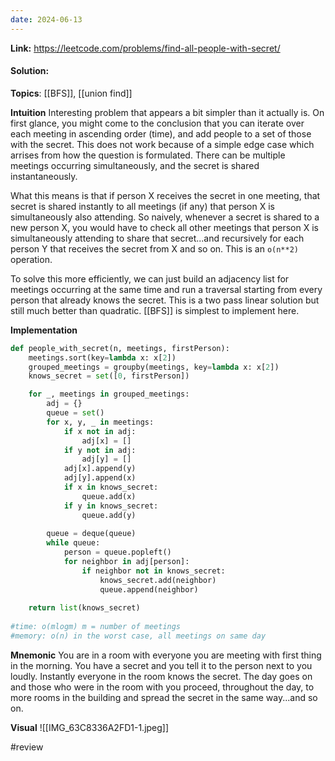 ```yaml
---
date: 2024-06-13
---
```

**Link:** https://leetcode.com/problems/find-all-people-with-secret/
#### Solution:

**Topics**: [[BFS]], [[union find]]

**Intuition**
Interesting problem that appears a bit simpler than it actually is. On first glance, you might come to the conclusion that you can iterate over each meeting in ascending order (time), and add people to a set of those with the secret. This does not work because of a simple edge case which arrises from how the question is formulated. There can be multiple meetings occurring simultaneously, and the secret is shared instantaneously. 

What this means is that if person X receives the secret in one meeting, that secret is shared instantly to all meetings (if any) that person X is simultaneously also attending. So naively, whenever a secret is shared to a new person X, you would have to check all other meetings that person X is simultaneously attending to share that secret...and recursively for each person Y that receives the secret from X and so on. This is an `o(n**2)` operation. 

To solve this more efficiently, we can just build an adjacency list for meetings occurring at the same time and run a traversal starting from every person that already knows the secret. This is a two pass linear solution but still much better than quadratic. [[BFS]] is simplest to implement here. 

**Implementation**
```python
def people_with_secret(n, meetings, firstPerson):
	meetings.sort(key=lambda x: x[2])
	grouped_meetings = groupby(meetings, key=lambda x: x[2])
	knows_secret = set([0, firstPerson])

	for _, meetings in grouped_meetings:
		adj = {}
		queue = set()
		for x, y, _ in meetings:
			if x not in adj:
				adj[x] = []
			if y not in adj:
				adj[y] = []
			adj[x].append(y)
			adj[y].append(x)
			if x in knows_secret:
				queue.add(x)
			if y in knows_secret:
				queue.add(y)
				
		queue = deque(queue)
		while queue:
			person = queue.popleft()
			for neighbor in adj[person]:
				if neighbor not in knows_secret:
					knows_secret.add(neighbor)
					queue.append(neighbor)
					
	return list(knows_secret)
			
#time: o(mlogm) m = number of meetings
#memory: o(n) in the worst case, all meetings on same day
```

**Mnemonic**
You are in a room with everyone you are meeting with first thing in the morning. You have a secret and you tell it to the person next to you loudly. Instantly everyone in the room knows the secret. The day goes on and those who were in the room with you proceed, throughout the day, to more rooms in the building and spread the secret in the same way...and so on. 

**Visual** 
![[IMG_63C8336A2FD1-1.jpeg]]

#review 


